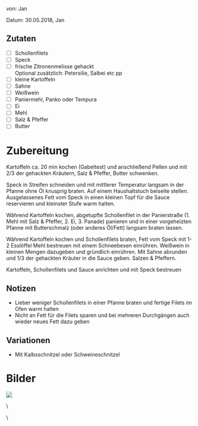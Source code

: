 von: Jan

Datum: 30.05.2018, Jan

## Zutaten

- [ ] Schollenfilets
- [ ] Speck
- [ ] frische Zitronenmelisse gehackt\
  Optional zusätzlich: Petersilie, Salbei etc pp
- [ ] kleine Kartoffeln
- [ ] Sahne
- [ ] Weißwein
- [ ] Paniermehl, Panko oder Tempura
- [ ] Ei
- [ ] Mehl
- [ ] Salz & Pfeffer
- [ ] Butter

# Zubereitung

Kartoffeln ca. 20 min kochen (Gabeltest) und anschließend Pellen und mit 2/3 der gehackten Kräutern, Salz & Pfeffer, Butter schwenken.

Speck in Streifen schneiden und mit mittlerer Temperatur langsam in der Pfanne ohne Öl knusprig braten. Auf einem Haushaltstuch beiseite stellen. Ausgelassenes Fett vom Speck in einen kleinen Topf für die Sauce reservieren und kleinster Stufe warm halten.

Während Kartoffeln kochen, abgetupfte Schollenfilet in der Panierstraße (1. Mehl mit Salz & Pfeffer, 2. Ei, 3. Panade) panieren und in einer vorgeheizten Pfanne mit Butterschmalz (oder anderes Öl/Fett) langsam braten lassen.

Während Kartoffeln kochen und Schollenfilets braten, Fett vom Speck mit 1-2 Esslöffel Mehl bestreuen mit einem Schneebesen einrühren. Weißwein in kleinen Mengen dazugeben und gründlich einrühren. Mit Sahne abrunden und 1/3 der gehackten Kräuter in die Sauce geben. Salzen & Pfeffern.

Kartoffeln, Schollenfilets und Sauce anrichten und mit Speck bestreuen

## Notizen

* Lieber weniger Schollenfilets in einer Pfanne braten und fertige Filets im Ofen warm halten
* Nicht an Fett für die Filets sparen und bei mehreren Durchgängen auch wieder neues Fett dazu geben

## Variationen

* Mit Kalbsschnitzel oder Schweineschnitzel

# Bilder

![](https://lh3.googleusercontent.com/RBeQpfc5BQ0tHyyXJhFOrtFRoI_gPZ0q1BYR1Z94TiDCvm1HxcppW_jBLZvqvYPMqvpmB5iebgpZsX3ZZxFnczVMuStUQaBLhWBH9dQlN-_kUJ7CY2QMnYuTzqSNGOBs_XORscYXgcwZw230fvUf6SkePX0hYcTBy5v6oI3LD4gxQHmRKJd0CZ4-B_Y2wo4roGCy_gFDNCUVoWifFhSJmMw5ZX0Zm8ZHyXCap1k30dY8cZWveUaPYR2U7pvYzYRGbGCE22mvnNNd2_bKKuTl40IaFZCbA3fKYoqJCQDf8TuqZ33SRLgDDs-CdE-5nefPY6ObCwQE_CErejSpE1yZVOJSq0eLns00Wpy8V-7wadBMULoPgZR9yO81SeIpNTR-k_ChHiVj99-sp2Qva7VxTclFVTslygcTSUOY2VVuPecYlFeJjPqhz2BdTFT4VsGSkvnRWtSevWUFBOYW9bAjWJOf-Bb6ehwllnyM8UYR2qIwXUzBH16KDmuttjtN9WyjrXWTJIvxxJ4fGfzX176ntrSveN2oOXae_6g88DLRE_SvXCPuSu3W0SLu_jUK0cLHihOFzs1N6JL3f3Y3uC9Xn3kJeoUBsxGyyriqEb_C=w1479-h1109-no)

\

\
